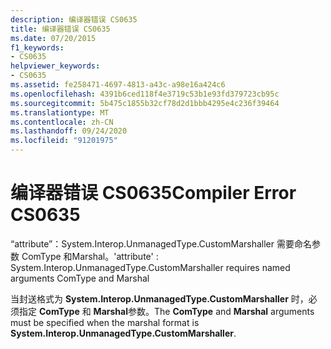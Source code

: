 ```yaml
---
description: 编译器错误 CS0635
title: 编译器错误 CS0635
ms.date: 07/20/2015
f1_keywords:
- CS0635
helpviewer_keywords:
- CS0635
ms.assetid: fe258471-4697-4813-a43c-a98e16a424c6
ms.openlocfilehash: 4391b6ced118f4e3719c53b1e93fd379723cb95c
ms.sourcegitcommit: 5b475c1855b32cf78d2d1bbb4295e4c236f39464
ms.translationtype: MT
ms.contentlocale: zh-CN
ms.lasthandoff: 09/24/2020
ms.locfileid: "91201975"
---
```

# <a name="compiler-error-cs0635"></a><span data-ttu-id="a9cd4-103">编译器错误 CS0635</span><span class="sxs-lookup"><span data-stu-id="a9cd4-103">Compiler Error CS0635</span></span>

<span data-ttu-id="a9cd4-104">“attribute”：System.Interop.UnmanagedType.CustomMarshaller 需要命名参数 ComType 和Marshal。</span><span class="sxs-lookup"><span data-stu-id="a9cd4-104">'attribute' : System.Interop.UnmanagedType.CustomMarshaller requires named arguments ComType and Marshal</span></span>  
  
 <span data-ttu-id="a9cd4-105">当封送格式为 **System.Interop.UnmanagedType.CustomMarshaller** 时，必须指定 **ComType** 和 **Marshal**参数。</span><span class="sxs-lookup"><span data-stu-id="a9cd4-105">The **ComType** and **Marshal** arguments must be specified when the marshal format is **System.Interop.UnmanagedType.CustomMarshaller**.</span></span>
